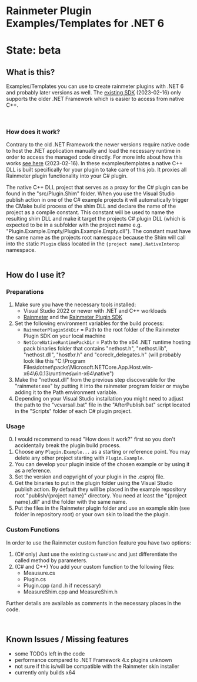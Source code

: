# Rainmeter Plugin Examples/Templates for .NET 6

# State: beta

## What is this?
<p>Examples/Templates you can use to create rainmeter plugins with .NET 6 and probably later versions as well. The <a href="https://github.com/rainmeter/rainmeter-plugin-sdk">existing SDK</a> (2023-02-16) only supports the older .NET Framework which is easier to access from native C++.</p>
<br/>

### How does it work?
<p>Contrary to the old .NET Framework the newer versions require native code to host the .NET application manually and load the necessary runtime in order to access the managed code directly.
For more info about how this works <a href="https://learn.microsoft.com/en-us/dotnet/core/tutorials/netcore-hosting">see here</a> (2023-02-16).
In these examples/templates a native C++ DLL is built specifically for your plugin to take care of this job. It proxies all Rainmeter plugin functionality into your C# plugin.</p>

<p>The native C++ DLL project that serves as a proxy for the C# plugin can be found in the "src/Plugin.Shim" folder. When you use the Visual Studio publish action in one of the C# example projects it will automatically trigger the CMake build process of the shim DLL and declare the name of the project as a compile constant. This constant will be used to name the resulting shim DLL and make it target the projects C# plugin DLL (which is expected to be in a subfolder with the project name e.g. "Plugin.Example.Empty/Plugin.Example.Empty.dll").
The constant must have the same name as the projects root namespace because the Shim will call into the static <code>Plugin</code> class located in the <code>{project name}.NativeInterop</code> namespace.<br/>

<br/>

## How do I use it?
### Preparations
1. Make sure you have the necessary tools installed:
    - Visual Studio 2022 or newer with .NET and C++ workloads
    - <a href="https://github.com/rainmeter/rainmeter">Rainmeter</a> and the <a href="https://github.com/rainmeter/rainmeter-plugin-sdk">Rainmeter Plugin SDK</a>
2. Set the following environment variables for the build process:
    - <code>RainmeterPluginSdkDir</code> = Path to the root folder of the Rainmeter Plugin SDK on your local machine
    - <code>NetCoreNativeRuntimePackDir</code> = Path to the x64 .NET runtime hosting pack binaries folder that contains "nethost.h", "nethost.lib", "nethost.dll", "hostfxr.h" and "coreclr_delegates.h" (will probably look like this "C:\Program Files\dotnet\packs\Microsoft.NETCore.App.Host.win-x64\6.0.13\runtimes\win-x64\native")
3. Make the "nethost.dll" from the previous step discoverable for the "rainmeter.exe" by putting it into the rainmeter program folder or maybe adding it to the Path environment variable.
4. Depending on your Visual Studio installation you might need to adjust the path to the "vcvarsall.bat" file in the "AfterPublish.bat" script located in the "Scripts" folder of each C# plugin project.<br/>

### Usage
0. I would recommend to read "How does it work?" first so you don't accidentally break the plugin build process. 
1. Choose any <code>Plugin.Example...</code> as a starting or reference point. You may delete any other project starting with <code>Plugin.Example</code>.
2. You can develop your plugin inside of the chosen example or by using it as a reference.
3. Set the version and copyright of your plugin in the .csproj file. 
4. Get the binaries to put in the plugin folder using the Visual Studio publish action. By default they will be placed in the example repository root "publish/{project name}" directory. You need at least the "{project name}.dll" and the folder with the same name.
5. Put the files in the Rainmeter plugin folder and use an example skin (see folder in repository root) or your own skin to load the the plugin.

### Custom Functions
In order to use the Rainmeter custom function feature you have two options:
1. (C# only) Just use the existing <code>CustomFunc</code> and just differentiate the called method by parameters.
2. (C# and C++) You add your custom function to the following files:
    - Meausure.cs
    - Plugin.cs
    - Plugin.cpp (and .h if necessary)
    - MeasureShim.cpp and MeasureShim.h

Further details are available as comments in the necessary places in the code.

<br/>

## Known Issues / Missing features
- some TODOs left in the code
- performance compared to .NET Framework 4.x plugins unknown
- not sure if this is/will be compatible with the Rainmeter skin installer
- currently only builds x64
